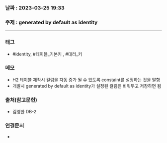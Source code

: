 ### 날짜 : 2023-03-25 19:33
### 주제 : generated by default as identity
---
### 태그
* #identity, #테이블_기본키 , #대리_키

### 메모
* H2 테이블 제작시 컬럼을 자동 증가 될 수 있도록 constaint를 설정하는 것을 말함 
* 개발시 generated by default as identity가 설정된 컬럼은 비워두고 저장하면 됨

### 출처(참고문헌)
-  김영한 DB-2

### 연결문서
- 